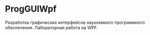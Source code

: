 # ProgGUIWpf

Разработка графических интерфейсов наукоемкого программного обеспечения. Лабораторная работа на WPF.
